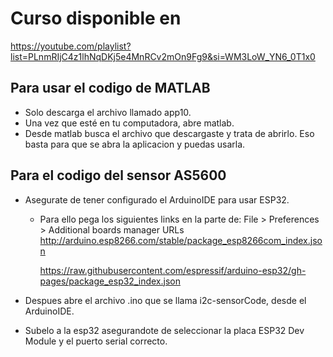 # Curso disponible en
https://youtube.com/playlist?list=PLnmRIjC4z1lhNqDKj5e4MnRCv2mOn9Fg9&si=WM3LoW_YN6_0T1x0


## Para usar el codigo de MATLAB
* Solo descarga el archivo llamado app10.
* Una vez que esté en tu computadora, abre matlab.
* Desde matlab busca el archivo que descargaste y trata de abrirlo. Eso basta para que se abra la aplicacion y puedas usarla.

## Para el codigo del sensor AS5600
* Asegurate de tener configurado el ArduinoIDE para usar ESP32.
    * Para ello pega los siguientes links en la parte de: File > Preferences > Additional boards manager URLs
        http://arduino.esp8266.com/stable/package_esp8266com_index.json
      
        https://raw.githubusercontent.com/espressif/arduino-esp32/gh-pages/package_esp32_index.json

* Despues abre el archivo .ino que se llama i2c-sensorCode, desde el ArduinoIDE.
* Subelo a la esp32 asegurandote de seleccionar la placa ESP32 Dev Module y el puerto serial correcto.

